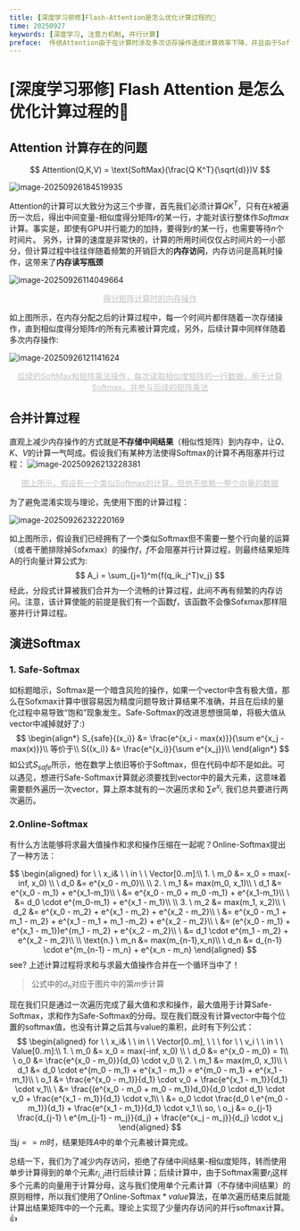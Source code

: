 ```yaml
---
title: [深度学习邪修]Flash-Attention是怎么优化计算过程的🤔
time: 20250927
keywords: [深度学习, 注意力机制, 并行计算]
preface:  传统Attention由于在计算时涉及多次访存操作造成计算效率下降，并且由于Softmax的计算机制破坏了并行计算的流畅性，导致几所过程阻塞，本文将探究Flash-Attention怎么优化这些问题的👍
---
```




# [深度学习邪修] Flash Attention 是怎么优化计算过程的🤔

## Attention 计算存在的问题

$$
Attention(Q,K,V) = \text{SoftMax}(\frac{Q K^T}{\sqrt{d}})V
$$

![image-20250926184519935](https://exstyty-1305069443.cos.ap-beijing.myqcloud.com//image-20250926184519935.png)

Attention的计算可以大致分为这三个步骤，首先我们必须计算$QK^T$，只有在$k$被遍历一次后，得出中间变量-相似度得分矩阵$r$的某一行，才能对该行整体作$Softmax$计算。事实是，即使有GPU并行能力的加持，要得到$r$的某一行，也需要等待$n$个时间片。
另外，计算的速度是非常快的，计算的所用时间仅仅占时间片的一小部分，但计算过程中往往伴随着频繁的开销巨大的**内存访问**，内存访问是高耗时操作，这带来了**内存读写瓶颈**

![image-20250926114049664](https://exstyty-1305069443.cos.ap-beijing.myqcloud.com//image-20250926114049664.png)

<center style="color:#C0C0C0;text-decoration:underline">得分矩阵计算时的内存操作</center>

如上图所示，在内存分配之后的计算过程中，每一个时间片都伴随着一次存储操作，直到相似度得分矩阵$r$的所有元素被计算完成，另外，后续计算中同样伴随着多次内存操作:

![image-20250926121141624](https://exstyty-1305069443.cos.ap-beijing.myqcloud.com//image-20250926121141624.png)

<center style="color:#C0C0C0;text-decoration:underline">后续的SoftMax和矩阵乘法操作，每次读取相似度矩阵的一行数据，用于计算Softmax，并参与后续的矩阵乘法</center>

## 合并计算过程

直观上减少内存操作的方式就是**不存储中间结果**（相似性矩阵）到内存中，让$Q、K、V$的计算一气呵成。假设我们有某种方法使得Softmax的计算不再阻塞并行过程：
![image-20250926213228381](https://exstyty-1305069443.cos.ap-beijing.myqcloud.com//image-20250926213228381.png)

<center style="color:#C0C0C0;text-decoration:underline">图上所示，假设有一个类似Softmax的计算，但他不依赖一整个向量的数据</center>

为了避免混淆实现与理论，先使用下图的计算过程：

![image-20250926232220169](https://exstyty-1305069443.cos.ap-beijing.myqcloud.com//image-20250926232220169.png)

如上图所示，假设我们已经拥有了一个类似Softmax但不需要一整个行向量的运算（或者干脆排除掉Sofxmax）的操作$f$，$f$不会阻塞并行计算过程，则最终结果矩阵A的行向量计算公式为:
$$
A_i = \sum_{j=1}^m{f(q_ik_j^T)v_j}
$$
经此，分段式计算被我们合并为一个流畅的计算过程，此间不再有频繁的内存访问。注意，该计算使能的前提是我们有一个函数$f$，该函数不会像Sofxmax那样阻塞并行计算过程。

## 演进Softmax

### 1. Safe-Softmax

如标题暗示，Softmax是一个暗含风险的操作，如果一个vector中含有极大值，那么在Sofxmax计算中很容易因为精度问题导致计算结果不准确，并且在后续的量化过程中易导致“饱和”现象发生。Safe-Softmax的改进思想很简单，将极大值从vector中减掉就好了:)
$$
\begin{align*}
S_{safe}{(x_i)} &= \frac{e^{x_i - max(x)}}{\sum e^{x_j - max(x)}}\\
等价于\\
 S{(x_i)} &= \frac{e^{x_i}}{\sum e^{x_j}}\\
\end{align*}
$$
如公式$S_{safe}$所示，他在数学上依旧等价于Softmax，但在代码中却不是如此。可以遇见，想进行Safe-Softmax计算就必须要找到vector中的最大元素，这意味着需要额外遍历一次vector，算上原本就有的一次遍历求和 $\sum e^{x_j}$, 我们总共要进行两次遍历。

### 2.Online-Softmax

有什么方法能够将求最大值操作和求和操作压缩在一起呢？Online-Softmax提出了一种方法：

$$
\begin{aligned}
for \ \ x_i& \ \  in \ \ Vector[0..m]:\\
1.
 \ m_0 &= x_0 = max(-inf, x_0) \\
 \ d_0 &= e^{x_0 - m_0}\\
\\
2. 
\ m_1 &= max(m_0, x_1)\\
\ d_1 &= e^{x_0 - m_1} + e^{x_1-m_1}\\
\ 	  &= e^{x_0 - m_0 + m_0 -m_1} + e^{x_1-m_1}\\
\     &= d_0 \cdot e^{m_0-m_1} + e^{x_1 - m_1}\\
\\
3.
\ m_2 &= max(m_1, x_2)\\
\ d_2 &= e^{x_0 - m_2} + e^{x_1 - m_2} + e^{x_2 - m_2}\\
\     &= e^{x_0 - m_1 + m_1 - m_2} + e^{x_1 - m_1 + m_1 -m_2} + e^{x_2 - m_2}\\
\     &= (e^{x_0 - m_1} + e^{x_1 - m_1})e^{m_1 - m_2} + e^{x_2 - m_2}\\
\     &= d_1 \cdot e^{m_1 - m_2} + e^{x_2 - m_2}\\
\\
\text{n.}
\ m_n &= max(m_{n-1},x_n)\\
\ d_n &= d_{n-1} \cdot e^{m_{n-1} - m_n} + e^{x_n - m_n}
\end{aligned}
$$
see? 上述计算过程将求和与求最大值操作合并在一个循环当中了！

> 公式中的$d_n$对应于图片中的第$m$步计算

现在我们只是通过一次遍历完成了最大值和求和操作，最大值用于计算Safe-Softmax，求和作为Safe-Softmax的分母。现在我们既没有计算vector中每个位置的softmax值，也没有计算之后其与value的乘积，此时有下列公式：
$$
\begin{aligned}
for \ \ x_i& \ \  in \ \ Vector[0..m], \ \ \ for \ \ v_i \ \  in \ \ Value[0..m]:\\
1.
 \ m_0 &= x_0 = max(-inf, x_0) \\
 \ d_0 &= e^{x_0 - m_0} = 1\\
 \ o_0 &= \frac{e^{x_0 - m_0}}{d_0} \cdot v_0
\\
2. 
\ m_1 &= max(m_0, x_1)\\
\ d_1 &= d_0 \cdot e^{m_0 - m_1} + e^{x_1 - m_1} = e^{m_0 - m_1} + e^{x_1 - m_1}\\
\ o_1 &= \frac{e^{x_0 - m_1}}{d_1} \cdot v_0 + \frac{e^{x_1 - m_1}}{d_1} \cdot v_1\\
\     &= \frac{(e^{x_0 - m_0 + m_0 - m_1})d_0}{d_0 \cdot d_1} \cdot v_0 + \frac{e^{x_1 - m_1}}{d_1} \cdot v_1\\
\     &= o_0 \cdot \frac{d_0 \ e^{m_0 - m_1}}{d_1} + \frac{e^{x_1 - m_1}}{d_1} \cdot v_1
\\
so,
\ o_j &= o_{j-1} \frac{d_{j-1} \ e^{m_{j-1} - m_j}}{d_j} + \frac{e^{x_j - m_j}}{d_j} \cdot v_j
\end{aligned}
$$
当$j == m$时，结果矩阵$A$中的单个元素被计算完成。



总结一下，我们为了减少内存访问，拒绝了存储中间结果-相似度矩阵，转而使用单步计算得到的单个元素$r_{i,j}$进行后续计算；后续计算中，由于Softmax需要$r_i$这样多个元素的向量用于计算分母，这与我们使用单个元素计算（不存储中间结果）的原则相悖，所以我们使用了$\text{Online-Softmax} * value$算法，在单次遍历结束后就能计算出结果矩阵中的一个元素。理论上实现了少量内存访问的并行softmax计算。👍
